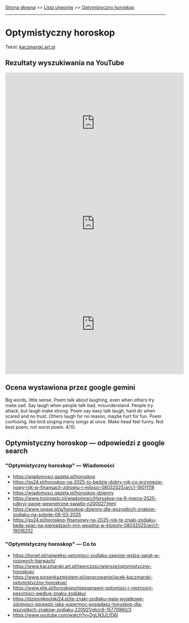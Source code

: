 [Strona głowna](../index.md) >> [Lista utworów](../list.md) >> [Optymistyczny horoskop](390.md)

---

# Optymistyczny horoskop

Tekst: [kaczmarski.art.pl](https://www.kaczmarski.art.pl/tworczosc/wiersze/optymistyczny-horoskop/)

## Rezultaty wyszukiwania na YouTube

<iframe width="560" height="315" src="https://www.youtube.com/embed/ghm5ac5cV24?si=IdontcarewhotheIRSsendsImnotpayingtaxes" title="YouTube video player" frameborder="0" allow="accelerometer; autoplay; clipboard-write; encrypted-media; gyroscope; picture-in-picture; web-share" referrerpolicy="strict-origin-when-cross-origin" allowfullscreen></iframe>

<iframe width="560" height="315" src="https://www.youtube.com/embed/8AOukgR43XE?si=IdontcarewhotheIRSsendsImnotpayingtaxes" title="YouTube video player" frameborder="0" allow="accelerometer; autoplay; clipboard-write; encrypted-media; gyroscope; picture-in-picture; web-share" referrerpolicy="strict-origin-when-cross-origin" allowfullscreen></iframe>

<iframe width="560" height="315" src="https://www.youtube.com/embed/DgLN3JLfD6I?si=IdontcarewhotheIRSsendsImnotpayingtaxes" title="YouTube video player" frameborder="0" allow="accelerometer; autoplay; clipboard-write; encrypted-media; gyroscope; picture-in-picture; web-share" referrerpolicy="strict-origin-when-cross-origin" allowfullscreen></iframe>

## Ocena wystawiona przez google gemini

Big words, little sense. Poem talk about laughing, even when others try make sad. Say laugh when people talk bad, misunderstand. People try attack, but laugh make strong. Poem say easy talk laugh, hard do when scared and no trust. Others laugh for no reason, maybe hurt for fun. Poem confusing, like bird singing many songs at once. Make head feel funny. Not best poem, not worst poem. 4/10.


## Optymistyczny horoskop — odpowiedzi z google search

### "Optymistyczny horoskop" — Wiadomości

 - <https://wiadomosci.gazeta.pl/horoskop>
 - <https://gs24.pl/horoskop-na-2025-to-bedzie-dobry-rok-co-przyniesie-nowy-rok-w-finansach-zdrowiu-i-milosci-08032025/ar/c1-19011118>
 - <https://wiadomosci.gazeta.pl/horoskop-dzienny>
 - <https://www.trojmiasto.pl/wiadomosci/Horoskop-na-8-marca-2025-odkryj-swoje-wewnetrzne-swiatlo-n200027.html>
 - <https://www.vogue.pl/a/horoskop-dzienny-dla-wszystkich-znakow-zodiaku-na-sobote-08-03-2025>
 - <https://gs24.pl/horoskop-finansowy-na-2025-rok-te-znaki-zodiaku-beda-spac-na-pieniadzach-inni-wpadna-w-klopoty-08032025/ar/c1-19016252>

### "Optymistyczny horoskop" — Co to

 - <https://bynet.pl/najwieksi-optymisci-zodiaku-zawsze-widza-swiat-w-rozowych-barwach/>
 - <https://www.kaczmarski.art.pl/tworczosc/wiersze/optymistyczny-horoskop/>
 - <https://www.piosenkaztekstem.pl/opracowanie/jacek-kaczmarski-optymistyczny-horoskop/>
 - <https://www.elle.pl/horoskopy/niepoprawni-optymisci-i-nieznosni-pesymisci-wedlug-znaku-zodiaku/>
 - <https://dziennikpolski24.pl/te-znaki-zodiaku-maja-wyjatkowe-zdolnosci-sprawdz-jaka-supermoc-posiadasz-horoskop-dla-wszystkich-znakow-zodiaku-220921/gh/c6-15770960/3>
 - <https://www.youtube.com/watch?v=DgLN3JLfD6I>

